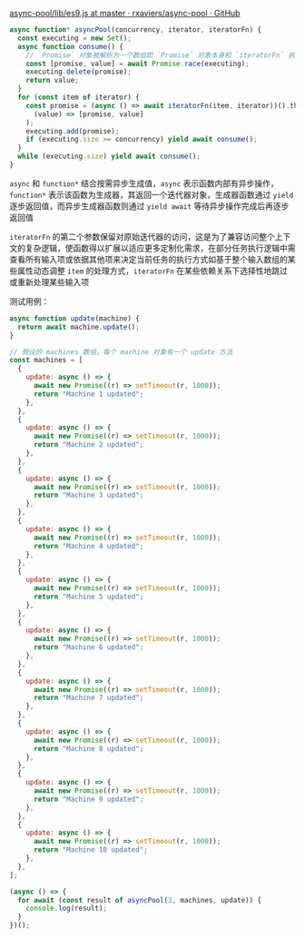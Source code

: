 [async-pool/lib/es9.js at master · rxaviers/async-pool · GitHub](https://github.com/rxaviers/async-pool/blob/master/lib/es9.js)

```js
async function* asyncPool(concurrency, iterator, iteratorFn) {
  const executing = new Set();
  async function consume() {
    // `Promise` 对象被解析为一个数组即 `Promise` 对象本身和 `iteratorFn` 执行结果
    const [promise, value] = await Promise.race(executing);
    executing.delete(promise);
    return value;
  }
  for (const item of iterator) {
    const promise = (async () => await iteratorFn(item, iterator))().then(
      (value) => [promise, value]
    );
    executing.add(promise);
    if (executing.size >= concurrency) yield await consume();
  }
  while (executing.size) yield await consume();
}
```

`async` 和 `function*` 结合按需异步生成值，`async` 表示函数内部有异步操作，`function*` 表示该函数为生成器，其返回一个迭代器对象，生成器函数通过 `yield` 逐步返回值，而异步生成器函数则通过 `yield await` 等待异步操作完成后再逐步返回值

`iteratorFn` 的第二个参数保留对原始迭代器的访问，这是为了兼容访问整个上下文的复杂逻辑，使函数得以扩展以适应更多定制化需求，在部分任务执行逻辑中需查看所有输入项或依据其他项来决定当前任务的执行方式如基于整个输入数组的某些属性动态调整 `item` 的处理方式，`iteratorFn` 在某些依赖关系下选择性地跳过或重新处理某些输入项

测试用例：

```js
async function update(machine) {
  return await machine.update();
}

// 假设的 machines 数组，每个 machine 对象有一个 update 方法
const machines = [
  {
    update: async () => {
      await new Promise((r) => setTimeout(r, 1000));
      return "Machine 1 updated";
    },
  },
  {
    update: async () => {
      await new Promise((r) => setTimeout(r, 1000));
      return "Machine 2 updated";
    },
  },
  {
    update: async () => {
      await new Promise((r) => setTimeout(r, 1000));
      return "Machine 3 updated";
    },
  },
  {
    update: async () => {
      await new Promise((r) => setTimeout(r, 1000));
      return "Machine 4 updated";
    },
  },
  {
    update: async () => {
      await new Promise((r) => setTimeout(r, 1000));
      return "Machine 5 updated";
    },
  },
  {
    update: async () => {
      await new Promise((r) => setTimeout(r, 1000));
      return "Machine 6 updated";
    },
  },
  {
    update: async () => {
      await new Promise((r) => setTimeout(r, 1000));
      return "Machine 7 updated";
    },
  },
  {
    update: async () => {
      await new Promise((r) => setTimeout(r, 1000));
      return "Machine 8 updated";
    },
  },
  {
    update: async () => {
      await new Promise((r) => setTimeout(r, 1000));
      return "Machine 9 updated";
    },
  },
  {
    update: async () => {
      await new Promise((r) => setTimeout(r, 1000));
      return "Machine 10 updated";
    },
  },
];

(async () => {
  for await (const result of asyncPool(3, machines, update)) {
    console.log(result);
  }
})();
```
